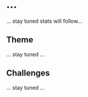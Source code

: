 # ...
... stay tuned stats will follow...

## Theme
... stay tuned ...

## Challenges
... stay tuned ...
